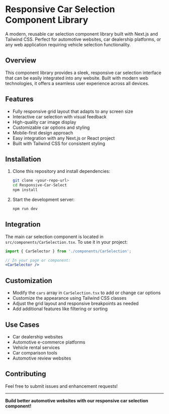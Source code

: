 # Responsive Car Selection Component Library

A modern, reusable car selection component library built with Next.js and Tailwind CSS. Perfect for automotive websites, car dealership platforms, or any web application requiring vehicle selection functionality.

## Overview
This component library provides a sleek, responsive car selection interface that can be easily integrated into any website. Built with modern web technologies, it offers a seamless user experience across all devices.

## Features
- Fully responsive grid layout that adapts to any screen size
- Interactive car selection with visual feedback
- High-quality car image display
- Customizable car options and styling
- Mobile-first design approach
- Easy integration with any Next.js or React project
- Built with Tailwind CSS for consistent styling

## Installation
1. Clone this repository and install dependencies:
   ```bash
   git clone <your-repo-url>
   cd Responsive-Car-Select
   npm install
   ```

2. Start the development server:
   ```bash
   npm run dev
   ```

## Integration
The main car selection component is located in `src/components/CarSelection.tsx`. To use it in your project:

```jsx
import { CarSelector } from './components/CarSelection';

// In your page or component:
<CarSelector />
```

## Customization
- Modify the `cars` array in `CarSelection.tsx` to add or change car options
- Customize the appearance using Tailwind CSS classes
- Adjust the grid layout and responsive breakpoints as needed
- Add additional features like filtering or sorting

## Use Cases
- Car dealership websites
- Automotive e-commerce platforms
- Vehicle rental services
- Car comparison tools
- Automotive review websites

## Contributing
Feel free to submit issues and enhancement requests!

---

**Build better automotive websites with our responsive car selection component!** 